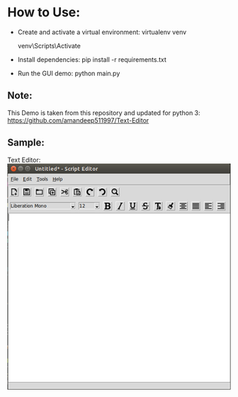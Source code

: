 How to Use:
===========

* Create and activate a virtual environment:
    virtualenv venv
    
    venv\Scripts\Activate

* Install dependencies:
	pip install -r requirements.txt
	
* Run the GUI demo:
	python main.py
    
    
Note:
----
This Demo is taken from this repository and updated for python 3: 
https://github.com/amandeep511997/Text-Editor


Sample:
----
Text Editor:
![Text Editor](text-editor.png)

